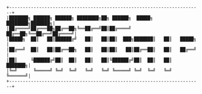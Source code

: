     +-----------------------------------------------------------------------+
    |███████╗ ██████╗ ██████╗ ████████╗██╗ ██████╗  █████╗ ████████╗███████╗|
    |██╔════╝██╔═══██╗██╔══██╗╚══██╔══╝██║██╔════╝ ██╔══██╗╚══██╔══╝██╔════╝|
    |█████╗  ██║   ██║██████╔╝   ██║   ██║██║  ███╗███████║   ██║   █████╗  |
    |██╔══╝  ██║   ██║██╔══██╗   ██║   ██║██║   ██║██╔══██║   ██║   ██╔══╝  |
    |██║     ╚██████╔╝██║  ██║   ██║   ██║╚██████╔╝██║  ██║   ██║   ███████╗|
    |╚═╝      ╚═════╝ ╚═╝  ╚═╝   ╚═╝   ╚═╝ ╚═════╝ ╚═╝  ╚═╝   ╚═╝   ╚══════╝|
    +-----------------------------------------------------------------------+

